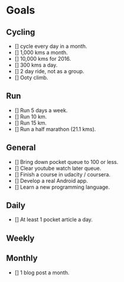 # Goals

## Cycling
- [] cycle every day in a month.
- [] 1,000 kms a month.
- [] 10,000 kms for 2016.
- [] 300 kms a day.
- [] 2 day ride, not as a group.
- [] Ooty climb.
## Run
- [] Run 5 days a week.
- [] Run 10 km.
- [] Run 15 km.
- [] Run a half marathon (21.1 kms).
## General
- [] Bring down pocket queue to 100 or less.
- [] Clear youtube watch later queue.
- [] Finish a course in udacity / coursera.
- [] Develop a real Android app.
- [] Learn a new programming language.


## Daily
- [] At least 1 pocket article a day.

## Weekly

## Monthly
- [] 1 blog post a month.
